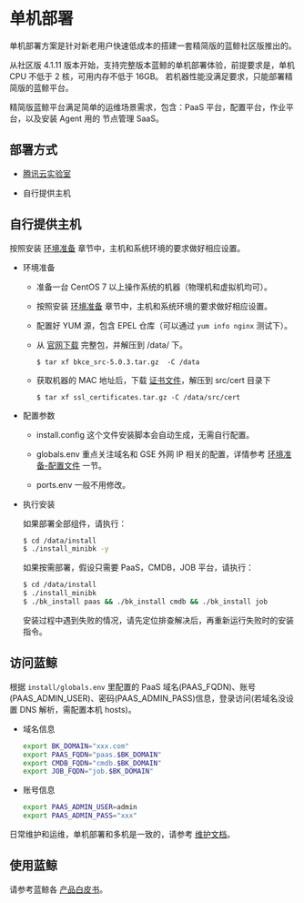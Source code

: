 # 单机部署

单机部署方案是针对新老用户快速低成本的搭建一套精简版的蓝鲸社区版推出的。

从社区版 4.1.11 版本开始，支持完整版本蓝鲸的单机部署体验，前提要求是，单机 CPU 不低于 2 核，可用内存不低于 16GB。
若机器性能没满足要求，只能部署精简版的蓝鲸平台。

精简版蓝鲸平台满足简单的运维场景需求，包含：PaaS 平台，配置平台，作业平台，以及安装  Agent 用的 节点管理 SaaS。

## 部署方式

- [腾讯云实验室](https://cloud.tencent.com/developer/labs/lab/10386)

- 自行提供主机


## 自行提供主机

按照安装 [环境准备](../../基础包安装/环境准备/get_ready.md) 章节中，主机和系统环境的要求做好相应设置。

* 环境准备
  - 准备一台 CentOS 7 以上操作系统的机器（物理机和虚拟机均可）。

  - 按照安装 [环境准备](../../基础包安装/环境准备/get_ready.md) 章节中，主机和系统环境的要求做好相应设置。

  - 配置好 YUM 源，包含 EPEL 仓库（可以通过 `yum info nginx` 测试下）。

  - 从 [官网下载](http://bk.tencent.com/download/) 完整包，并解压到 /data/ 下。

    ```plain
    $ tar xf bkce_src-5.0.3.tar.gz  -C /data
    ```

  - 获取机器的 MAC 地址后，下载 [证书文件](https://bk.tencent.com/download_ssl/)，解压到 src/cert 目录下
    ```plain
    $ tar xf ssl_certificates.tar.gz -C /data/src/cert
    ```
* 配置参数

  - install.config 这个文件安装脚本会自动生成，无需自行配置。

  - globals.env 重点关注域名和 GSE 外网 IP 相关的配置，详情参考 [环境准备-配置文件](../../基础包安装/环境准备/get_ready.md#configs) 一节。

  - ports.env 一般不用修改。

* 执行安装

  如果部署全部组件，请执行：
  ```bash
  $ cd /data/install
  $ ./install_minibk -y
  ```

  如果按需部署，假设只需要 PaaS，CMDB，JOB 平台，请执行：
  ```bash
  $ cd /data/install
  $ ./install_minibk
  $ ./bk_install paas && ./bk_install cmdb && ./bk_install job
  ```

  安装过程中遇到失败的情况，请先定位排查解决后，再重新运行失败时的安装指令。

## 访问蓝鲸

根据 `install/globals.env` 里配置的 PaaS 域名(PAAS_FQDN)、账号 (PAAS_ADMIN_USER)、密码(PAAS_ADMIN_PASS)信息，登录访问(若域名没设置 DNS 解析，需配置本机 hosts)。

* 域名信息

  ```bash
  export BK_DOMAIN="xxx.com"
  export PAAS_FQDN="paas.$BK_DOMAIN"
  export CMDB_FQDN="cmdb.$BK_DOMAIN"
  export JOB_FQDN="job.$BK_DOMAIN"
  ```

* 账号信息

  ```bash
  export PAAS_ADMIN_USER=admin
  export PAAS_ADMIN_PASS="xxx"
  ```

日常维护和运维，单机部署和多机是一致的，请参考 [维护文档](../../维护手册/日常维护/maintain.md)。

## 使用蓝鲸

请参考蓝鲸各 [产品白皮书](https://bk.tencent.com/docs/)。

